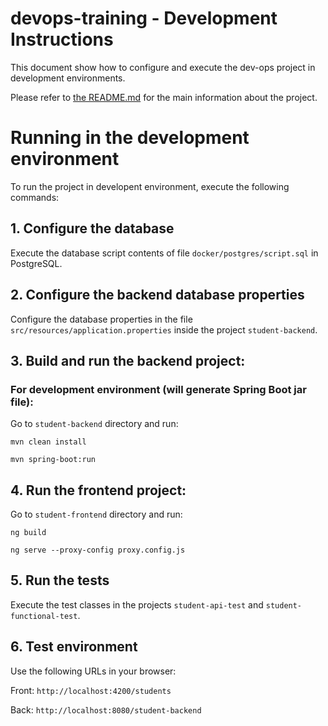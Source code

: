 # devops-training - Development Instructions

This document show how to configure and execute the dev-ops project in development environments.

Please refer to [the README.md](README.md) for the main information about the project.



# Running in the **development** environment

To run the project in developent environment, execute the following commands:

## 1. Configure the database

Execute the database script contents of file `docker/postgres/script.sql` in PostgreSQL.

## 2. Configure the backend database properties

Configure the database properties in the file `src/resources/application.properties` inside the project `student-backend`.

## 3. Build and run the backend project: 

### For development environment (will generate Spring Boot jar file):
Go to `student-backend` directory and run:

`mvn clean install`

`mvn spring-boot:run`


## 4. Run the frontend project: 
Go to `student-frontend` directory and run:

`ng build`

`ng serve --proxy-config proxy.config.js`

## 5. Run the tests

Execute the test classes in the projects  `student-api-test` and `student-functional-test`.

## 6. Test environment

Use the following URLs in your browser:

Front: `http://localhost:4200/students`

Back: `http://localhost:8080/student-backend`


